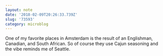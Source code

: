 ```yaml
---
layout: note
date: '2018-02-09T20:26:33.739Z'
slug: '73593'
category: microblog
---
```

One of my favorite places in Amsterdam is the result of an Englishman, Canadian, and South African. So of course they use Cajun seasoning and the vibe reminds me of Seattle.
